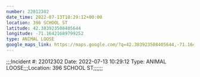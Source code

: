 ```yaml
---
number: 22012302
date_time: 2022-07-13T10:29:12+00:00
location: 396 SCHOOL ST
latitude: 42.383923508405644
longitude: -71.16421689799252
type: ANIMAL LOOSE
google_maps_link: https://maps.google.com/?q=42.383923508405644,-71.16421689799252
---
```


;;;Incident #: 22012302  Date: 2022-07-13 10:29:12   Type: ANIMAL LOOSE;;;Location: 396 SCHOOL ST;;;;;;
